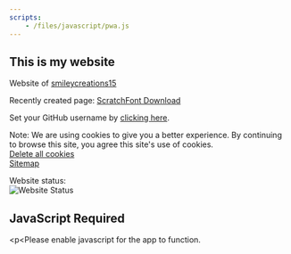 ```yaml
---
scripts:
    - /files/javascript/pwa.js
---
```

<h2>This is my website</h2>
<p>Website of <a href="javascript:void(0)" onclick="openPwaUrl('https://github.com/smileycreations15/')" target="_blank">smileycreations15</a></p>
<p>Recently created page: <a href="javascript:void(0)" onclick="openPwaUrl('https://smileycreations15.github.io/ScratchFont')" target="_blank">ScratchFont Download</a></p>
<p>Set your GitHub username by <a href="javascript:void(0)" onclick="openPwaUrl('https://smileycreations15.github.io/Setup-Username')" target="_blank">clicking here</a>.</p>


Note: We are using cookies to give you a better experience. By continuing to browse this site, you agree this site's use of cookies. <br />
<a href="javascript:void(0)" onclick="openPwaUrl('https://smileycreations15.github.io/Delete-Cookies')" target="_blank">Delete all cookies</a><br />
<a href="javascript:void(0)" onclick="openPwaUrl('https://smileycreations15.github.io/Sitemap')" target="_blank">Sitemap</a>

Website status: <br />![Website Status](https://smileycreations15.com/files/status/smileycreations15.github.io/5F8015E0-2504-439A-85D0-37EC0342F4DF.svg)
<noscript>
    <h2>JavaScript Required</h2>
    <p<Please enable javascript for the app to function.</p>
</noscript>
